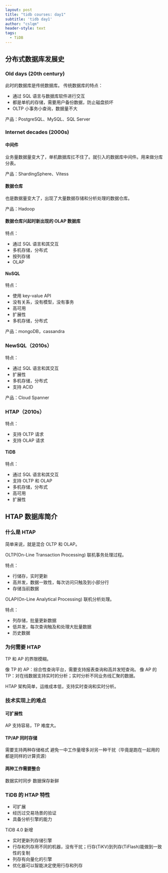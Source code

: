 ```yaml
---
layout: post
title: "tidb courses: day1"
subtitle: 'tidb day1'
author: "cslqm"
header-style: text
tags:
  - TiDB
---
```


## 分布式数据库发展史

### Old days (20th century)

此时的数据库是传统数据库。
传统数据库的特点：
- 通过 SQL 语言与数据库软件进行交互
- 都是单机的存储，需要用户备份数据，防止磁盘损坏
- OLTP 小事务小查询，数据量不大

产品：PostgreSQL、MySQL、SQL Server 

### Internet decades (2000s)

#### 中间件

业务量数据量变大了，单机数据库扛不住了。就引入的数据库中间件。用来做分库分表。

产品：ShardingSphere、Vitess

#### 数据仓库

也是数据量变大了，出现了大量数据存储和分析处理的数据仓库。

产品：Hadoop

#### 数据仓库兴起时新出现的 OLAP 数据库

特点：
- 通过 SQL 语言和其交互
- 多机存储，分布式
- 按列存储
- OLAP

#### NoSQL

特点：
- 使用 key-value API
- 没有关系，没有模型，没有事务
- 高可用
- 扩展性
- 多机存储，分布式

产品：mongoDB，cassandra

### NewSQL（2010s）

特点：
- 通过 SQL 语言和其交互
- 扩展性
- 多机存储，分布式
- 支持 ACID

产品：Cloud Spanner

### HTAP（2010s）

特点：
- 支持 OLTP 请求
- 支持 OLAP 请求

#### TiDB

特点：
- 通过 SQL 语言和其交互
- 支持 OLTP 和 OLAP
- 多机存储，分布式
- 高可用
- 扩展性


## HTAP 数据库简介

### 什么是 HTAP

简单来说，就是混合 OLTP 和 OLAP。

OLTP(On-Line Transaction Processing) 联机事务处理过程。

特点：
- 行储存，实时更新
- 高并发，数据一致性，每次访问只触及到小部分行
- 存储当前数据

OLAP(On-Line Analytical Processing) 联机分析处理。

特点：
- 列存储，批量更新数据
- 低并发，每次查询触及和处理大批量数据
- 历史数据

### 为何需要 HTAP

TP 和 AP 的界限模糊。

像 TP 的 AP：综合性查询平台，需要支持报表查询和高并发短查询。
像 AP 的 TP：对在线数据支持实时的分析；实时分析不同业务线汇聚的数据。

HTAP 架构简单，运维成本低，支持实时查询和实时分析。

### 技术实现上的难点

#### 可扩展性
AP 支持容易，TP 难度大。

#### TP/AP 同时存储
需要支持两种存储格式
避免一中工作量增多对另一种干扰（毕竟是跑在一起用的都是同样的计算资源）

#### 两种工作需要整合
数据实时同步
数据保存新鲜

### TiDB 的 HTAP 特性

- 可扩展
- 经历过交易场景的验证
- 具备分析引擎的能力

TiDB 4.0 新增
- 实时更新列存储引擎
- 行存和列存用不同的机器，没有干扰；行存(TiKV)到列存(TiFlash)能做到一致性的复制
- 列存有向量化的引擎
- 优化器可以智能决定使用行存和列存
